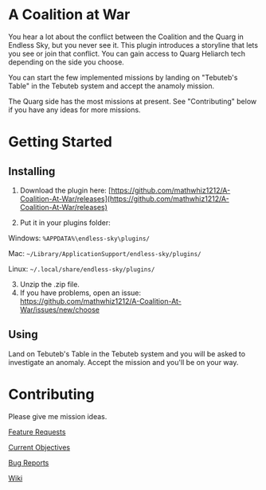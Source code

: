 # A Coalition at War

You hear a lot about the conflict between the Coalition and the Quarg in Endless Sky, but you never see it. This plugin introduces a storyline that lets you see or join that conflict. You can gain access to Quarg Heliarch tech depending on the side you choose. 

You can start the few implemented missions by landing on "Tebuteb's Table" in the Tebuteb system and accept the anamoly mission.

The Quarg side has the most missions at present. See "Contributing" below if you have any ideas for more missions.

# Getting Started

## Installing

1. Download the plugin here: [https://github.com/mathwhiz1212/A-Coalition-At-War/releases](https://github.com/mathwhiz1212/A-Coalition-At-War/releases)

2. Put it in your plugins folder:

Windows: `%APPDATA%\endless-sky\plugins/`

Mac: `~/Library/ApplicationSupport/endless-sky/plugins/`

Linux: `~/.local/share/endless-sky/plugins/`

3. Unzip the .zip file.
4. If you have problems, open an issue: https://github.com/mathwhiz1212/A-Coalition-At-War/issues/new/choose

## Using

Land on Tebuteb's Table in the Tebuteb system and you will be asked to investigate an anomaly. Accept the mission and you'll be on your way.

# Contributing

Please give me mission ideas.

[Feature Requests](https://github.com/mathwhiz1212/A-Coalition-At-War/issues/new?template=feature_request.md)

[Current Objectives](https://github.com/mathwhiz1212/A-Coalition-At-War/issues/1)

[Bug Reports](https://github.com/mathwhiz1212/A-Coalition-At-War/issues/new?template=bug_report.md)

[Wiki](https://github.com/mathwhiz1212/A-Coalition-At-War/wiki)
